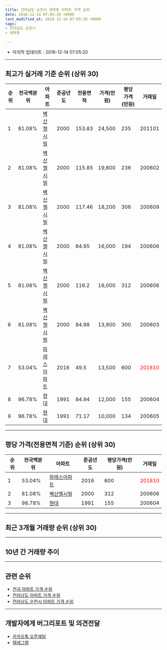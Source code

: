 ```yaml
---
title: 전라남도 순천시 생목동 아파트 가격 순위
date: 2018-12-14 07:05:20 +0900
last_modified_at: 2018-12-14 07:05:20 +0900
tags:
- 전라남도 순천시
- 생목동

---
```


* 마지막 업데이트 : 2018-12-14 07:05:20

---

## 최고가 실거래 기준 순위 (상위 30)


|순위|전국백분위|아파트|준공년도|전용면적|가격(만원)|평당가격(만원)|거래일|
|---|---|---|---|---|---|---|---|
|1|81.08%|[벽산첼시빌](https://search.naver.com/search.naver?query=%EC%A0%84%EB%9D%BC%EB%82%A8%EB%8F%84+%EC%88%9C%EC%B2%9C%EC%8B%9C+%EC%83%9D%EB%AA%A9%EB%8F%99+%EB%B2%BD%EC%82%B0%EC%B2%BC%EC%8B%9C%EB%B9%8C)|2000|153.83|24,500|235|201101|
|2|81.08%|[벽산첼시빌](https://search.naver.com/search.naver?query=%EC%A0%84%EB%9D%BC%EB%82%A8%EB%8F%84+%EC%88%9C%EC%B2%9C%EC%8B%9C+%EC%83%9D%EB%AA%A9%EB%8F%99+%EB%B2%BD%EC%82%B0%EC%B2%BC%EC%8B%9C%EB%B9%8C)|2000|115.85|19,800|236|200602|
|3|81.08%|[벽산첼시빌](https://search.naver.com/search.naver?query=%EC%A0%84%EB%9D%BC%EB%82%A8%EB%8F%84+%EC%88%9C%EC%B2%9C%EC%8B%9C+%EC%83%9D%EB%AA%A9%EB%8F%99+%EB%B2%BD%EC%82%B0%EC%B2%BC%EC%8B%9C%EB%B9%8C)|2000|117.46|18,200|306|200609|
|4|81.08%|[벽산첼시빌](https://search.naver.com/search.naver?query=%EC%A0%84%EB%9D%BC%EB%82%A8%EB%8F%84+%EC%88%9C%EC%B2%9C%EC%8B%9C+%EC%83%9D%EB%AA%A9%EB%8F%99+%EB%B2%BD%EC%82%B0%EC%B2%BC%EC%8B%9C%EB%B9%8C)|2000|84.95|16,000|194|200606|
|5|81.08%|[벽산첼시빌](https://search.naver.com/search.naver?query=%EC%A0%84%EB%9D%BC%EB%82%A8%EB%8F%84+%EC%88%9C%EC%B2%9C%EC%8B%9C+%EC%83%9D%EB%AA%A9%EB%8F%99+%EB%B2%BD%EC%82%B0%EC%B2%BC%EC%8B%9C%EB%B9%8C)|2000|116.2|16,000|312|200606|
|6|81.08%|[벽산첼시빌](https://search.naver.com/search.naver?query=%EC%A0%84%EB%9D%BC%EB%82%A8%EB%8F%84+%EC%88%9C%EC%B2%9C%EC%8B%9C+%EC%83%9D%EB%AA%A9%EB%8F%99+%EB%B2%BD%EC%82%B0%EC%B2%BC%EC%8B%9C%EB%B9%8C)|2000|84.98|13,900|300|200603|
|7|53.04%|[파레스아파트](https://search.naver.com/search.naver?query=%EC%A0%84%EB%9D%BC%EB%82%A8%EB%8F%84+%EC%88%9C%EC%B2%9C%EC%8B%9C+%EC%83%9D%EB%AA%A9%EB%8F%99+%ED%8C%8C%EB%A0%88%EC%8A%A4%EC%95%84%ED%8C%8C%ED%8A%B8)|2016|49.5|13,500|600|<span style="color:red">201810</span>|
|8|96.78%|[현대](https://search.naver.com/search.naver?query=%EC%A0%84%EB%9D%BC%EB%82%A8%EB%8F%84+%EC%88%9C%EC%B2%9C%EC%8B%9C+%EC%83%9D%EB%AA%A9%EB%8F%99+%ED%98%84%EB%8C%80)|1991|84.94|12,000|155|200604|
|9|96.78%|[현대](https://search.naver.com/search.naver?query=%EC%A0%84%EB%9D%BC%EB%82%A8%EB%8F%84+%EC%88%9C%EC%B2%9C%EC%8B%9C+%EC%83%9D%EB%AA%A9%EB%8F%99+%ED%98%84%EB%8C%80)|1991|71.17|10,000|134|200605|


---

## 평당 가격(전용면적 기준) 순위 (상위 30)


|순위|전국백분위|아파트|준공년도|평당가격(만원)|거래일|
|---|---|---|---|---|---|
|1|53.04%|[파레스아파트](https://search.naver.com/search.naver?query=%EC%A0%84%EB%9D%BC%EB%82%A8%EB%8F%84+%EC%88%9C%EC%B2%9C%EC%8B%9C+%EC%83%9D%EB%AA%A9%EB%8F%99+%ED%8C%8C%EB%A0%88%EC%8A%A4%EC%95%84%ED%8C%8C%ED%8A%B8)|2016|600|<span style="color:red">201810</span>|
|2|81.08%|[벽산첼시빌](https://search.naver.com/search.naver?query=%EC%A0%84%EB%9D%BC%EB%82%A8%EB%8F%84+%EC%88%9C%EC%B2%9C%EC%8B%9C+%EC%83%9D%EB%AA%A9%EB%8F%99+%EB%B2%BD%EC%82%B0%EC%B2%BC%EC%8B%9C%EB%B9%8C)|2000|312|200606|
|3|96.78%|[현대](https://search.naver.com/search.naver?query=%EC%A0%84%EB%9D%BC%EB%82%A8%EB%8F%84+%EC%88%9C%EC%B2%9C%EC%8B%9C+%EC%83%9D%EB%AA%A9%EB%8F%99+%ED%98%84%EB%8C%80)|1991|155|200604|


---

## 최근 3개월 거래량 순위 (상위 30)


<div style="width:100%;">
    <canvas id="deal_count_ranking" height="250"></canvas>
</div>


<script>
new Chart(document.getElementById("deal_count_ranking"), {
    type: 'horizontalBar',
    data: {
        labels: ['벽산첼시빌', '현대', '파레스아파트'],
        datasets: [{
            label: '실거래 수',
            data: [7, 6, 3],
            borderColor: "rgba(255, 0, 128, 1)",
            backgroundColor: "rgba(255, 0, 128, 0.5)",
            fill: false,
        }]
    },
    options: {
        responsive: true,
        title: {
            display: true,
            text: '최근 3개월 거래량 순위'
        },
        tooltips: {
            mode: 'index',
            intersect: false,
            callbacks: {
                title: function(tooltipItems, data) {
                    return "실거래 수:";
                },
                label: function(tooltipItem, data) {
                    return data.labels[tooltipItem.index] + ": " + tooltipItem.xLabel;
                }
            }
        },
        hover: {
            mode: 'nearest',
            intersect: true
        },
        scales: {
            xAxes: [{
                display: true,
                scaleLabel: {
                    display: true,
                    labelString: '실거래 수'
                },
                ticks: {
                    suggestedMin: 0,
                }
            }],
            yAxes: [{
                display: true,
                ticks: {
                    autoSkip: false,
                    callback: function(value, index, values) {
                        if (value.length > 15)
                            return value.substr(0, 13) + "...";
                        else
                            return value;
                    }
                },
                scaleLabel: {
                    display: false,
                }
            }]
        }
    }
});

</script>


---

## 10년 간 거래량 추이


<div style="width:100%;">
    <canvas id="deal_progress" height="250"></canvas>
</div>

<script>
new Chart(document.getElementById("deal_progress"), {
    type: 'line',
    data: {
        labels: ['200812','200901','200902','200903','200904','200905','200906','200907','200908','200909','200910','200911','200912','201001','201002','201003','201004','201005','201006','201007','201008','201009','201010','201011','201012','201101','201102','201103','201104','201105','201106','201107','201108','201109','201110','201111','201112','201201','201202','201203','201204','201205','201206','201207','201208','201209','201210','201211','201212','201301','201302','201303','201304','201305','201306','201307','201308','201309','201310','201311','201312','201401','201402','201403','201404','201405','201406','201407','201408','201409','201410','201411','201412','201501','201502','201503','201504','201505','201506','201507','201508','201509','201510','201511','201512','201601','201602','201603','201604','201605','201606','201607','201608','201609','201610','201611','201612','201701','201702','201703','201704','201705','201706','201707','201708','201709','201710','201711','201712','201801','201802','201803','201804','201805','201806','201807','201808','201809','201810','201811','201812'],
        datasets: [{
            label: '실거래 수',
            pointRadius: 1,
            data: [2, 5, 7, 8, 4, 10, 4, 6, 5, 6, 7, 7, 5, 9, 7, 11, 9, 5, 3, 9, 9, 10, 8, 7, 11, 6, 11, 16, 11, 9, 5, 4, 5, 7, 12, 10, 6, 4, 7, 3, 3, 1, 3, 3, 5, 6, 4, 6, 4, 1, 6, 3, 5, 8, 5, 1, 4, 2, 3, 7, 6, 9, 2, 6, 1, 7, 4, 4, 5, 8, 9, 6, 5, 8, 6, 8, 10, 9, 7, 8, 6, 6, 4, 6, 11, 8, 5, 9, 10, 5, 9, 6, 11, 3, 6, 5, 4, 3, 9, 14, 3, 8, 3, 4, 4, 11, 5, 8, 5, 6, 8, 5, 7, 10, 4, 4, 8, 2, 10, 5, 1],
            borderColor: "rgba(255, 201, 14, 1)",
            backgroundColor: "rgba(255, 201, 14, 0.5)",
            fill: true,
        }]
    },
    options: {
        responsive: true,
        title: {
            display: true,
            text: '10년간 거래량 추이'
        },
        tooltips: {
            mode: 'index',
            intersect: false,
        },
        hover: {
            mode: 'nearest',
            intersect: true
        },
        scales: {
            xAxes: [{
                display: true,
                scaleLabel: {
                    display: true,
                    labelString: '년/월'
                }
            }],
            yAxes: [{
                display: true,
                ticks: {
                    suggestedMin: 0,
                },
                scaleLabel: {
                    display: true,
                    labelString: '실거래 수'
                }
            }]
        }
    }
});

</script>


---

## 관련 순위

- [전국 아파트 가격 순위](https://inasie.github.io/apt-ranking/전국)
- [전라남도 아파트 가격 순위](https://inasie.github.io/apt-ranking/전라남도)
- [전라남도 순천시 아파트 가격 순위](https://inasie.github.io/apt-ranking/전라남도-순천시)


---

## 개발자에게 버그리포트 및 의견전달

- [카카오톡 오픈채팅](https://open.kakao.com/o/gLJUAP4)
- [텔레그램](https://t.me/inasie)

